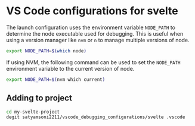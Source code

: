 # VS Code configurations for svelte

The launch configuration uses the environment variable `NODE_PATH` to determine the node executable used for debugging. This is useful when using a version manager like `nvm` or `n` to manage multiple versions of node.

```bash
export NODE_PATH=$(which node)
```

If using NVM, the following command can be used to set the `NODE_PATH` environment variable to the current version of node.

```bash
export NODE_PATH=$(nvm which current)
```

## Adding to project

```bash
cd my-svelte-project
degit satyamsoni2211/vscode_debugging_configurations/svelte .vscode
```
